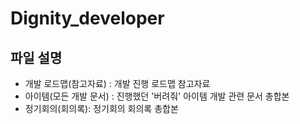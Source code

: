 # Dignity_developer
## 파일 설명 
- 개발 로드맵(참고자료) : 개발 진행 로드맵 참고자료  
- 아이템(모든 개발 문서) : 진행했던 '버려줘' 아이템 개발 관련 문서 총합본  
- 정기회의(회의록): 정기회의 회의록 총합본 
